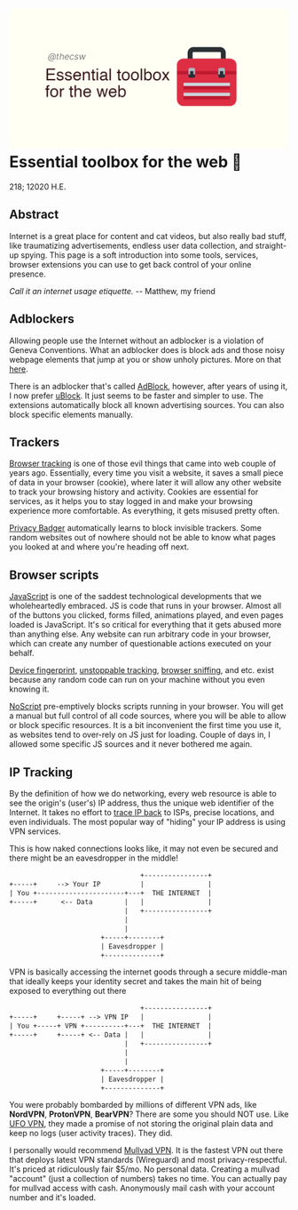 ![preview](./preview.png)
Essential toolbox for the web 🧰
===============================

218; 12020 H.E.

Abstract
--------

Internet is a great place for content and cat videos, but also really
bad stuff, like traumatizing advertisements, endless user data
collection, and straight-up spying. This page is a soft introduction
into some tools, services, browser extensions you can use to get back
control of your online presence.

*Call it an internet usage etiquette.* -- Matthew, my friend

Adblockers
----------

Allowing people use the Internet without an adblocker is a violation of
Geneva Conventions. What an adblocker does is block ads and those noisy
webpage elements that jump at you or show unholy pictures. More on that
[here](https://en.wikipedia.org/wiki/Online_advertising).

There is an adblocker that\'s called [AdBlock](https://getadblock.com/),
however, after years of using it, I now prefer
[uBlock](https://ublock.org/). It just seems to be faster and simpler to
use. The extensions automatically block all known advertising sources.
You can also block specific elements manually.

Trackers
--------

[Browser
tracking](https://edu.gcfglobal.org/en/internetsafety/understanding-browser-tracking/1/)
is one of those evil things that came into web couple of years ago.
Essentially, every time you visit a website, it saves a small piece of
data in your browser (cookie), where later it will allow any other
website to track your browsing history and activity. Cookies are
essential for services, as it helps you to stay logged in and make your
browsing experience more comfortable. As everything, it gets misused
pretty often.

[Privacy Badger](https://privacybadger.org/) automatically learns to
block invisible trackers. Some random websites out of nowhere should not
be able to know what pages you looked at and where you\'re heading off
next.

Browser scripts
---------------

[JavaScript](https://en.wikipedia.org/wiki/JavaScript) is one of the
saddest technological developments that we wholeheartedly embraced. JS
is code that runs in your browser. Almost all of the buttons you
clicked, forms filled, animations played, and even pages loaded is
JavaScript. It\'s so critical for everything that it gets abused more
than anything else. Any website can run arbitrary code in your browser,
which can create any number of questionable actions executed on your
behalf.

[Device fingerprint](https://en.wikipedia.org/wiki/Device_fingerprint),
[unstoppable tracking](https://en.wikipedia.org/wiki/Evercookie),
[browser sniffing](https://en.wikipedia.org/wiki/Browser_sniffing), and
etc. exist because any random code can run on your machine without you
even knowing it.

[NoScript](https://noscript.net/) pre-emptively blocks scripts running
in your browser. You will get a manual but full control of all code
sources, where you will be able to allow or block specific resources. It
is a bit inconvenient the first time you use it, as websites tend to
over-rely on JS just for loading. Couple of days in, I allowed some
specific JS sources and it never bothered me again.

IP Tracking
-----------

By the definition of how we do networking, every web resource is able to
see the origin\'s (user\'s) IP address, thus the unique web identifier
of the Internet. It takes no effort to [trace IP
back](https://en.wikipedia.org/wiki/IP_traceback) to ISPs, precise
locations, and even individuals. The most popular way of \"hiding\" your
IP address is using VPN services.

This is how naked connections looks like, it may not even be secured and
there might be an eavesdropper in the middle!

                                     +----------------+
    +-----+     --> Your IP          |                |
    | You +----------------------+---+  THE INTERNET  |
    +-----+      <-- Data        |   |                |
                                 |   +----------------+
                                 |
                                 |
                           +-----+--------+
                           | Eavesdropper |
                           +--------------+

VPN is basically accessing the internet goods through a secure
middle-man that ideally keeps your identity secret and takes the main
hit of being exposed to everything out there

                                     +----------------+
    +-----+     +-----+ --> VPN IP   |                |
    | You +-----+ VPN +----------+---+  THE INTERNET  |
    +-----+     +-----+ <-- Data |   |                |
                                 |   +----------------+
                                 |
                                 |
                           +-----+--------+
                           | Eavesdropper |
                           +--------------+

You were probably bombarded by millions of different VPN ads, like
**NordVPN**, **ProtonVPN**, **BearVPN**? There are some you should NOT
use. Like [UFO
VPN](https://www.comparitech.com/blog/vpn-privacy/ufo-vpn-data-exposure/),
they made a promise of not storing the original plain data and keep no
logs (user activity traces). They did.

I personally would recommend [Mullvad VPN](https://mullvad.net/en/). It
is the fastest VPN out there that deploys latest VPN standards
(Wireguard) and most privacy-respectful. It\'s priced at ridiculously
fair \$5/mo. No personal data. Creating a mullvad \"account\" (just a
collection of numbers) takes no time. You can actually pay for mullvad
access with cash. Anonymously mail cash with your account number and
it\'s loaded.

